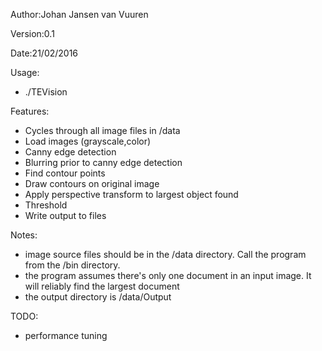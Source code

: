 Author:Johan Jansen van Vuuren

Version:0.1

Date:21/02/2016

Usage:
 - ./TEVision

Features:
 - Cycles through all image files in /data
 - Load images (grayscale,color)
 - Canny edge detection
 - Blurring prior to canny edge detection
 - Find contour points
 - Draw contours on original image
 - Apply perspective transform to largest object found
 - Threshold
 - Write output to files
 
Notes:
 - image source files should be in the /data directory.  Call the program from the /bin directory.
 - the program assumes there's only one document in an input image.  It will reliably find the largest document
 - the output directory is /data/Output 
 
TODO:
 - performance tuning
 
